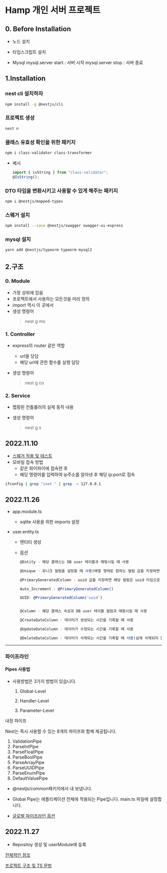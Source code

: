 # Hamp 개인 서버 프로젝트

## 0. Before Installation

- 노드 설치
- 타입스크립트 설치

- Mysql
  mysql.server start : 서버 시작
  mysql.server stop : 서버 종료

## 1.Installation

### nest cli 설치하자

```bash
npm install -g @nestjs/cli
```

### 프로젝트 생성

```bash
nest n
```

### 클래스 유효성 확인을 위한 패키지

```bash
npm i class-validator class-transformer
```

- 예시

  ```ts
  import { isString } from "class-validator";
  @IsString();
  ```

### DTO 타입을 변환시키고 사용할 수 있게 해주는 패키지

```bash
npm i @nestjs/mapped-types
```

### 스웨거 설치

```bash
npm install --save @nestjs/swagger swagger-ui-express
```

### mysql 설치
```bash
yarn add @nestjs/typeorm typeorm mysql2
```

## 2.구조

### 0. Module

- 가장 상위에 있음
- 프로젝트에서 사용하는 모든것을 미리 정의
- import 역시 이 곳에서
- 생성 명령어
  > nest g mo

### 1. Controller

- express의 router 같은 역할

  - url을 당담
  - 해당 url에 관한 함수를 실행 담당

- 생성 명령어
  > nest g co

### 2. Service

- 맵핑된 컨틀롤러의 실제 동작 내용

- 생성 명령어
  > nest g s

## 2022.11.10

- [스웨거 적용 및 테스트](https://jhyeok.com/nestjs-swagger/)
- 모바일 접속 방법
  - 같은 와이파이에 접속한 후
  - 해당 명령어를 입력하여 ip주소를 알아낸 후 해당 ip:port로 접속

```bash
ifconfig | grep "inet " | grep -v 127.0.0.1
```

## 2022.11.26

- app.module.ts

  - sqlite 사용을 위한 imports 설정

- user.entity.ts

  - 엔티티 생성
  - 옵션

    ```typescript
    @Entity - 해당 클래스는 DB user 테이블과 매핑시킬 때 사용

    @Unique - 유니크 컬럼을 설정할 때 사용(배열 형태로 원하는 컬럼 값을 지정하면 된다)

    @PrimaryGeneratedColumn - uuid 값을 지정하면 해당 컬럼은 uuid 타입으로 설정이 되며, Auto Increment 타입으로 설정

    Auto_Increment : @PrimaryGeneratedColumn()

    UUID: @PrimaryGeneratedColumn('uuid')


    @Column - 해당 클래스 속성과 DB user 테이블 컬럼과 매핑시킬 때 사용

    @CreateDateColumn - 데이터가 생성되는 시간을 기록할 때 사용

    @UpdateDateColumn - 데이터가 수정되는 시간을 기록할 때 사용

    @DeleteDateColumn - 데이터가 삭제되는 시간을 기록할 때 사용(실제 삭제되지 않는다. 백업 서버가 없다면 해당 옵션을 사용!!)

    ```

---

### 파이프라인

#### Pipes 사용법

- 사용방법은 3가지 방법이 있습니다.

  1. Global-Level

  2. Handler-Level

  3. Parameter-Level

내장 파이프

Nest는 즉시 사용할 수 있는 8개의 파이프와 함께 제공됩니다.

1.  ValidationPipe
2.  ParseIntPipe
3.  ParseFloatPipe
4.  ParseBoolPipe
5.  ParseArrayPipe
6.  ParseUUIDPipe
7.  ParseEnumPipe
8.  DefaultValuePipe

- @nestjs/common패키지에서 내 보냅니다.

- Global Pipe는 애플리케이션 전체에 적용되는 Pipe입니다. main.ts 파일에 설정합니다.

- [글로벌 파이프라인 옵션](https://docs.nestjs.com/techniques/validation)

## 2022.11.27

- Repositoy 생성 및 userModule에 드ퟝ록

[전체적인 참조](https://any-ting.tistory.com/113)

[프로젝트 구조 및 TS 문법](https://github.com/yongbeomkwak/LearningTS)
